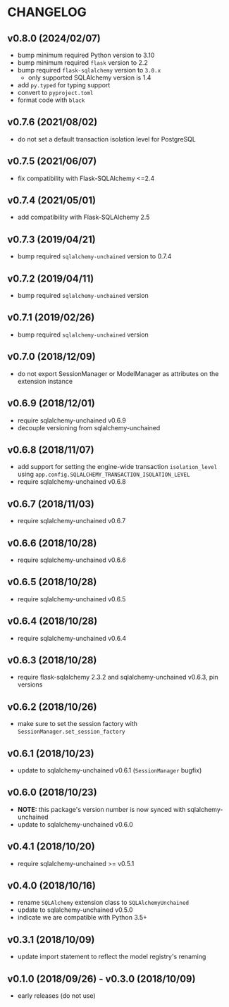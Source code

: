 # CHANGELOG

## v0.8.0 (2024/02/07)

- bump minimum required Python version to 3.10
- bump minimum required `flask` version to 2.2
- bump required `flask-sqlalchemy` version to `3.0.x`
  - only supported SQLAlchemy version is 1.4
- add `py.typed` for typing support
- convert to `pyproject.toml`
- format code with `black`

## v0.7.6 (2021/08/02)

- do not set a default transaction isolation level for PostgreSQL

## v0.7.5 (2021/06/07)

- fix compatibility with Flask-SQLAlchemy <=2.4

## v0.7.4 (2021/05/01)

- add compatibility with Flask-SQLAlchemy 2.5

## v0.7.3 (2019/04/21)

- bump required `sqlalchemy-unchained` version to 0.7.4

## v0.7.2 (2019/04/11)

- bump required `sqlalchemy-unchained` version

## v0.7.1 (2019/02/26)

- bump required `sqlalchemy-unchained` version

## v0.7.0 (2018/12/09)

- do not export SessionManager or ModelManager as attributes on the extension instance

## v0.6.9 (2018/12/01)

- require sqlalchemy-unchained v0.6.9
- decouple versioning from sqlalchemy-unchained

## v0.6.8 (2018/11/07)

- add support for setting the engine-wide transaction `isolation_level` using `app.config.SQLALCHEMY_TRANSACTION_ISOLATION_LEVEL`
- require sqlalchemy-unchained v0.6.8

## v0.6.7 (2018/11/03)

- require sqlalchemy-unchained v0.6.7

## v0.6.6 (2018/10/28)

- require sqlalchemy-unchained v0.6.6

## v0.6.5 (2018/10/28)

- require sqlalchemy-unchained v0.6.5

## v0.6.4 (2018/10/28)

- require sqlalchemy-unchained v0.6.4

## v0.6.3 (2018/10/28)

- require flask-sqlalchemy 2.3.2 and sqlalchemy-unchained v0.6.3, pin versions

## v0.6.2 (2018/10/26)

- make sure to set the session factory with `SessionManager.set_session_factory`

## v0.6.1 (2018/10/23)

- update to sqlalchemy-unchained v0.6.1 (`SessionManager` bugfix)

## v0.6.0 (2018/10/23)

- **NOTE:** this package's version number is now synced with sqlalchemy-unchained
- update to sqlalchemy-unchained v0.6.0

## v0.4.1 (2018/10/20)

- require sqlalchemy-unchained >= v0.5.1

## v0.4.0 (2018/10/16)

- rename `SQLAlchemy` extension class to `SQLAlchemyUnchained`
- update to sqlalchemy-unchained v0.5.0
- indicate we are compatible with Python 3.5+

## v0.3.1 (2018/10/09)

- update import statement to reflect the model registry's renaming

## v0.1.0 (2018/09/26) - v0.3.0 (2018/10/09)

- early releases (do not use)
